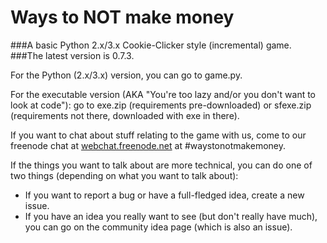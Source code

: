 # Ways to NOT make money
###A basic Python 2.x/3.x Cookie-Clicker style (incremental) game.
###The latest version is 0.7.3.

For the Python (2.x/3.x) version, you can go to game.py.

For the executable version (AKA "You're too lazy and/or you don't want to look at code"): go to exe.zip (requirements pre-downloaded) or sfexe.zip (requirements not there, downloaded with exe in there).

If you want to chat about stuff relating to the game with us, come to our freenode chat at [webchat.freenode.net](http://webchat.freenode.net/?channels=waystonotmakemoney) at #waystonotmakemoney.

If the things you want to talk about are more technical, you can do one of two things (depending on what you want to talk about):
  - If you want to report a bug or have a full-fledged idea, create a new issue.
  - If you have an idea you really want to see (but don't really have much), you can go on the community idea page (which is also an issue).
